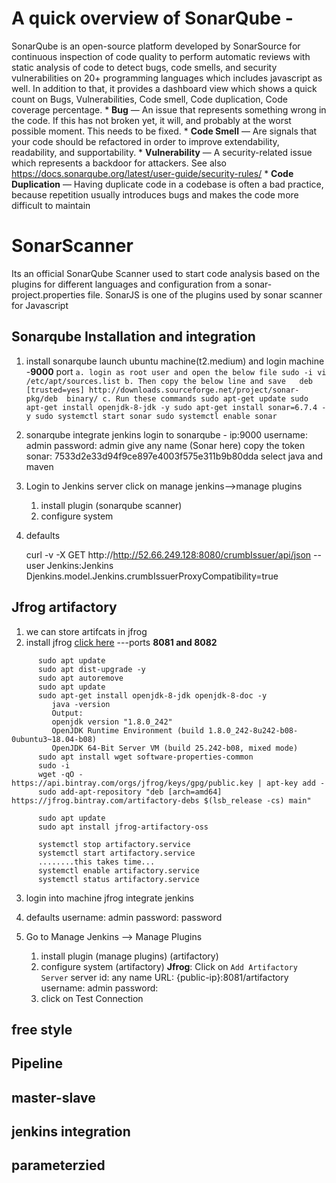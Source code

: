 # A quick overview of SonarQube -
SonarQube is an open-source platform developed by SonarSource for continuous inspection of code quality to perform automatic reviews with static analysis of code to detect bugs, code smells, and security vulnerabilities on 20+ programming languages which includes javascript as well. In addition to that, it provides a dashboard view which shows a quick count on
Bugs, Vulnerabilities, Code smell, Code duplication, Code coverage percentage.
    * **Bug** — An issue that represents something wrong in the code. If this has not broken yet, it will, and probably at the worst possible moment. This needs to be fixed.
    * **Code Smell** — Are signals that your code should be refactored in order to improve extendability, readability, and supportability.
    * **Vulnerability** — A security-related issue which represents a backdoor for attackers. See also https://docs.sonarqube.org/latest/user-guide/security-rules/
    * **Code Duplication** — Having duplicate code in a codebase is often a bad practice, because repetition usually introduces bugs and makes the code more difficult to maintain
# SonarScanner
Its an official SonarQube Scanner used to start code analysis based on the plugins for different languages and configuration from a sonar-project.properties file. SonarJS is one of the plugins used by sonar scanner for Javascript
## Sonarqube Installation and integration
   
   1. install sonarqube 
      launch ubuntu machine(t2.medium) and login machine -**9000** port
            ```
            a. login as root user and open the below file
               sudo -i
               vi /etc/apt/sources.list
            b. Then copy the below line and save  
               deb [trusted=yes] http://downloads.sourceforge.net/project/sonar-pkg/deb  binary/
            c. Run these commands
               sudo apt-get update
               sudo apt-get install openjdk-8-jdk -y
               sudo apt-get install sonar=6.7.4 -y
               sudo systemctl start sonar
               sudo systemctl enable sonar
            ```
   2. sonarqube integrate jenkins 
      login to sonarqube - ip:9000
      username: admin
      password: admin
      give any name (Sonar here) copy the token
      sonar: 7533d2e33d94f9ce897e4003f575e311b9b80dda
      select java and maven
   3. Login to Jenkins server
      click on manage jenkins-->manage plugins 
      1. install plugin (sonarqube scanner)
      2. configure system 
   3. defaults
      
      curl -v -X GET http://http://52.66.249.128:8080/crumbIssuer/api/json --user Jenkins:Jenkins
Djenkins.model.Jenkins.crumbIssuerProxyCompatibility=true

## Jfrog artifactory 
   1. we can store artifcats in jfrog
   2. install jfrog [click here](https://websiteforstudents.com/how-to-install-jfrog-artifactory-on-ubuntu-18-04-16-04/)  ---ports **8081 and 8082**
```
      sudo apt update
      sudo apt dist-upgrade -y
      sudo apt autoremove
      sudo apt update
      sudo apt-get install openjdk-8-jdk openjdk-8-doc -y
         java -version
         Output:
         openjdk version "1.8.0_242"
         OpenJDK Runtime Environment (build 1.8.0_242-8u242-b08-0ubuntu3~18.04-b08)
         OpenJDK 64-Bit Server VM (build 25.242-b08, mixed mode)
      sudo apt install wget software-properties-common
      sudo -i
      wget -qO - https://api.bintray.com/orgs/jfrog/keys/gpg/public.key | apt-key add -
      sudo add-apt-repository "deb [arch=amd64] https://jfrog.bintray.com/artifactory-debs $(lsb_release -cs) main"

      sudo apt update
      sudo apt install jfrog-artifactory-oss
      
      systemctl stop artifactory.service
      systemctl start artifactory.service
      ........this takes time...
      systemctl enable artifactory.service
      systemctl status artifactory.service

```      
   3. login into machine
      jfrog integrate jenkins 
   4. defaults
      username: admin
      password: password

   5. Go to Manage Jenkins --> Manage Plugins
       1. install plugin (manage plugins) (artifactory) 
       2. configure system (artifactory)
            **Jfrog**:
            Click on `Add Artifactory Server`
            server id: any name
            URL: {public-ip}:8081/artifactory
            username: admin
            password: 
       3. click on Test Connection


## free style 
## Pipeline 
## master-slave 
## jenkins integration 
## parameterzied 